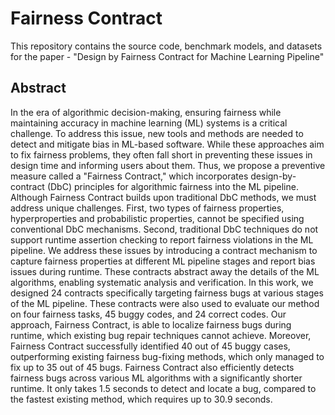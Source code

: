# Fairness Contract
This repository contains the source code, benchmark models, and datasets for the paper - "Design by Fairness Contract for Machine Learning Pipeline"

## Abstract
In the era of algorithmic decision-making, ensuring fairness while maintaining accuracy in machine learning (ML) systems is a critical challenge. To address this issue, new tools and methods are needed to detect and mitigate bias in ML-based software. While these approaches aim to fix fairness problems, they often fall short in preventing these issues in design time and informing users about them. Thus, we propose a preventive measure called a "Fairness Contract," which incorporates design-by-contract (DbC) principles for algorithmic fairness into the ML pipeline. Although Fairness Contract builds upon traditional DbC methods, we must address unique challenges. First, two types of fairness properties, hyperproperties and probabilistic properties, cannot be specified using conventional DbC mechanisms. Second, traditional DbC techniques do not support runtime assertion checking to report fairness violations in the ML pipeline. We address these issues by introducing a contract mechanism to capture fairness properties at different ML pipeline stages and report bias issues during runtime. These contracts abstract away the details of the ML algorithms, enabling systematic analysis and verification. In this work, we designed 24 contracts specifically targeting fairness bugs at various stages of the ML pipeline. These contracts were also used to evaluate our method on four fairness tasks, 45 buggy codes, and 24 correct codes. Our approach, Fairness Contract, is able to localize fairness bugs during runtime, which existing bug repair techniques cannot achieve. Moreover, Fairness Contract successfully identified 40 out of 45 buggy cases, outperforming existing fairness bug-fixing methods, which only managed to fix up to 35 out of 45 bugs. Fairness Contract also efficiently detects fairness bugs across various ML algorithms with a significantly shorter runtime. It only takes 1.5 seconds to detect and locate a bug, compared to the fastest existing method, which requires up to 30.9 seconds.
